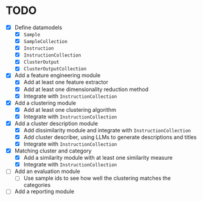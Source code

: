 # TODO

- [X] Define datamodels
  - [X] `Sample`
  - [X] `SampleCollection`
  - [X] `Instruction`
  - [X] `InstructionCollection`
  - [X] `ClusterOutput`
  - [X] `ClusterOutputCollection`
- [X] Add a feature engineering module
  - [X] Add at least one feature extractor
  - [X] Add at least one dimensionality reduction method
  - [X] Integrate with `InstructionCollection`
- [X] Add a clustering module
  - [X] Add at least one clustering algorithm
  - [X] Integrate with `InstructionCollection`
- [X] Add a cluster description module
  - [X] Add dissimilarity module and integrate with `InstructionCollection`
  - [X] Add cluster describer, using LLMs to generate descriptions and titles
  - [X] Integrate with `InstructionCollection`
- [X] Matching cluster and category
  - [X] Add a similarity module with at least one similarity measure
  - [X] Integrate with `InstructionCollection`
- [ ] Add an evaluation module
  - [ ] Use sample ids to see how well the clustering matches the categories
- [ ] Add a reporting module
